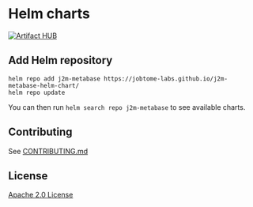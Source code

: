 # Helm charts

[![Artifact HUB](https://img.shields.io/endpoint?url=https://artifacthub.io/badge/repository/pmint93)](https://artifacthub.io/packages/search?repo=pmint93)

## Add Helm repository

```
helm repo add j2m-metabase https://jobtome-labs.github.io/j2m-metabase-helm-chart/
helm repo update
```

You can then run `helm search repo j2m-metabase` to see available charts.

## Contributing

See [CONTRIBUTING.md](./CONTRIBUTING.md)

## License

[Apache 2.0 License](./LICENSE)
